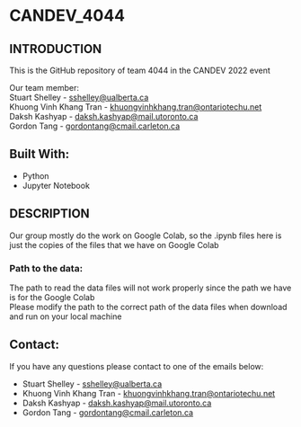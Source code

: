 # CANDEV_4044  
    
## INTRODUCTION  
This is the GitHub repository of team 4044 in the CANDEV 2022 event

Our team member:  
Stuart Shelley - sshelley@ualberta.ca   
Khuong Vinh Khang Tran - khuongvinhkhang.tran@ontariotechu.net   
Daksh Kashyap - daksh.kashyap@mail.utoronto.ca   
Gordon Tang - gordontang@cmail.carleton.ca    

## Built With: 
* Python 
* Jupyter Notebook

## DESCRIPTION
Our group mostly do the work on Google Colab, so the .ipynb files here is just the copies of the files that we have on Google Colab   

### Path to the data: 
The path to read the data files will not work properly since the path we have is for the Google Colab   
Please modify the path to the correct path of the data files when download and run on your local machine    



## Contact: 
If you have any questions please contact to one of the emails below:    
- Stuart Shelley - sshelley@ualberta.ca   
- Khuong Vinh Khang Tran - khuongvinhkhang.tran@ontariotechu.net   
- Daksh Kashyap - daksh.kashyap@mail.utoronto.ca   
- Gordon Tang - gordontang@cmail.carleton.ca   
